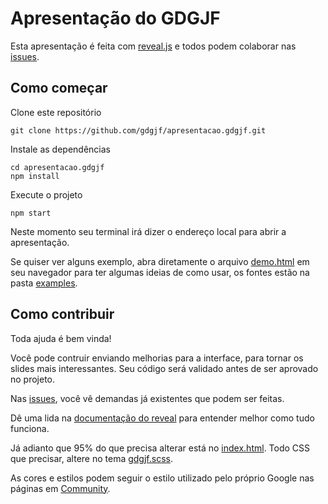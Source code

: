 # Apresentação do GDGJF

Esta apresentação é feita com [reveal.js](https://revealjs.com/installation/#basic-setup) e todos podem colaborar nas [issues](https://github.com/gdgjf/apresentacao/issues).

## Como começar

Clone este repositório
```shell script
git clone https://github.com/gdgjf/apresentacao.gdgjf.git
```

Instale as dependências 
```shell script
cd apresentacao.gdgjf
npm install
```

Execute o projeto
```shell script
npm start
```
 
Neste momento seu terminal irá dizer o endereço local para abrir a apresentação.

Se quiser ver alguns exemplo, abra diretamente o arquivo [demo.html](/demo.html) em seu navegador para ter algumas ideias de como usar, os fontes estão na pasta [examples](/examples).

## Como contribuir

Toda ajuda é bem vinda! 

Você pode contruir enviando melhorias para a interface, para tornar os slides mais interessantes. Seu código será validado antes de ser aprovado no projeto.

Nas [issues](https://github.com/gdgjf/apresentacao/issues), você vê demandas já existentes que podem ser feitas.

Dê uma lida na [documentação do reveal](https://revealjs.com/) para entender melhor como tudo funciona. 

Já adianto que 95% do que precisa alterar está no [index.html](index.html). Todo CSS que precisar, altere no tema [gdgjf.scss](/css/theme/source/gdgjf.scss).

As cores e estilos podem seguir o estilo utilizado pelo próprio Google nas páginas em [Community](https://developers.google.com/community).
